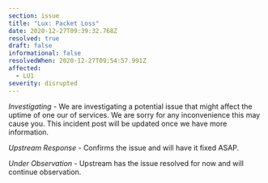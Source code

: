 ```yaml
---
section: issue
title: "Lux: Packet Loss"
date: 2020-12-27T09:39:32.768Z
resolved: true
draft: false
informational: false
resolvedWhen: 2020-12-27T09:54:57.991Z
affected:
  - LU1
severity: disrupted
---
```

*Investigating* - We are investigating a potential issue that might affect the uptime of one our of services. We are sorry for any inconvenience this may cause you. This incident post will be updated once we have more information.

*Upstream Response* - Confirms the issue and will have it fixed ASAP.

*Under Observation* - Upstream has the issue resolved for now and will continue observation.